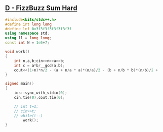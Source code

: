 ## [D - FizzBuzz Sum Hard](https://atcoder.jp/contests/abc253/tasks/abc253_d)

```c++
#include<bits/stdc++.h>
#define int long long
#define lnf 0x3f3f3f3f3f3f3f3f
using namespace std;
using ll = long long;
const int N = 1e5+7;

void work()
{
    int n,a,b;cin>>n>>a>>b;
    int c = a*b/__gcd(a,b);
    cout<<(1+n)*n/2 - (a + n/a * a)*(n/a)/2 - (b + n/b * b)*(n/b)/2 + (c + n/c * c)*(n/c)/2;
}

signed main()
{
    ios::sync_with_stdio(0);
    cin.tie(0),cout.tie(0);

    // int t=1;
    // cin>>t;
    // while(t--)
        work();
}
```

